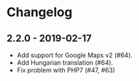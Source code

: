 # Changelog

## 2.2.0 - 2019-02-17
- Add support for Google Maps v2 (#64).
- Add Hungarian translation (#64).
- Fix problem with PHP7 (#47, #63)
